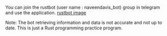 You can join the rustbot (user name : naveendavis_bot) group in telegram and use the application.
[rustbot image](https://imgur.com/lWc8twL.png)


Note: The bot retrieving information and data is not accurate and not up to date. This is just a Rust programming practice program.
